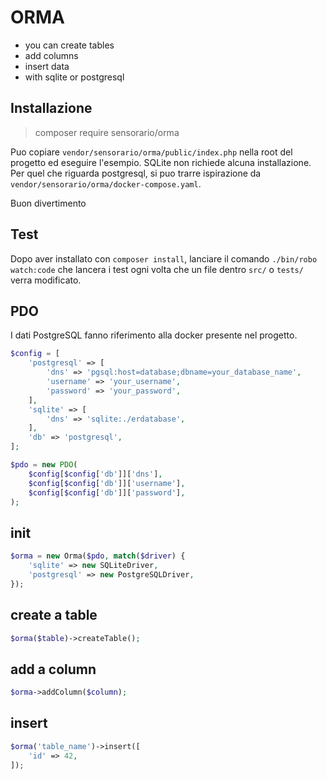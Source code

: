 # ORMA

 - you can create tables
 - add columns
 - insert data
 - with sqlite or postgresql

## Installazione

 > composer require sensorario/orma

Puo copiare `vendor/sensorario/orma/public/index.php` nella root del progetto ed eseguire l'esempio.
SQLite non richiede alcuna installazione. Per quel che riguarda postgresql, si puo trarre ispirazione da `vendor/sensorario/orma/docker-compose.yaml`.

Buon divertimento

## Test

Dopo aver installato con `composer install`, lanciare il comando `./bin/robo watch:code` che lancera i test ogni volta che un file dentro `src/` o `tests/` verra modificato.

## PDO

I dati PostgreSQL fanno riferimento alla docker presente nel progetto.

```php
$config = [
    'postgresql' => [
        'dns' => 'pgsql:host=database;dbname=your_database_name',
        'username' => 'your_username',
        'password' => 'your_password',
    ],
    'sqlite' => [
        'dns' => 'sqlite:./erdatabase',
    ],
    'db' => 'postgresql',
];

$pdo = new PDO(
    $config[$config['db']]['dns'],
    $config[$config['db']]['username'],
    $config[$config['db']]['password'],
);
```

## init

```php
$orma = new Orma($pdo, match($driver) {
    'sqlite' => new SQLiteDriver,
    'postgresql' => new PostgreSQLDriver,
});
```

## create a table

```php
$orma($table)->createTable();
```

## add a column

```php
$orma->addColumn($column);
```
## insert

```php
$orma('table_name')->insert([
    'id' => 42,
]);
```